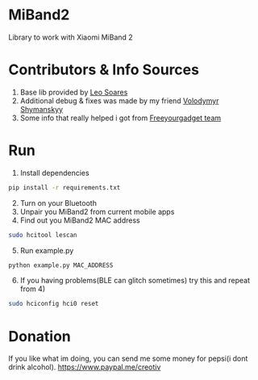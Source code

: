 # MiBand2
Library to work with Xiaomi MiBand 2

# Contributors & Info Sources
1) Base lib provided by [Leo Soares](https://github.com/leojrfs/miband2)
2) Additional debug & fixes was made by my friend [Volodymyr Shymanskyy](https://github.com/vshymanskyy/miband2-python-test)
3) Some info that really helped i got from [Freeyourgadget team](https://github.com/Freeyourgadget/Gadgetbridge/tree/master/app/src/main/java/nodomain/freeyourgadget/gadgetbridge/service/devices/miband2)

# Run 

1) Install dependencies
```sh
pip install -r requirements.txt
```
2) Turn on your Bluetooth
3) Unpair you MiBand2 from current mobile apps
4) Find out you MiBand2 MAC address
```sh
sudo hcitool lescan
```
5) Run example.py
```sh
python example.py MAC_ADDRESS
```
6) If you having problems(BLE can glitch sometimes) try this and repeat from 4)
```sh
sudo hciconfig hci0 reset
```

# Donation
If you like what im doing, you can send me some money for pepsi(i dont drink alcohol). https://www.paypal.me/creotiv
